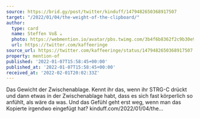 ```yaml
---
source: https://brid.gy/post/twitter/kinduff/1479482650368917507
target: "/2022/01/04/the-weight-of-the-clipboard/"
author:
  type: card
  name: Steffen Voß ☕
  photo: https://webmention.io/avatar/pbs.twimg.com/3b4f6b8362f2c9b30e970a3d0de0d49f29db70cdb12c370831e97a3ec747130b.jpg
  url: https://twitter.com/kaffeeringe
source_url: https://twitter.com/kaffeeringe/status/1479482650368917507
property: mention-of
published: '2022-01-07T15:58:45+00:00'
published_at: '2022-01-07T15:58:45+00:00'
received_at: '2022-02-01T20:02:33Z'
---
```


Das Gewicht der Zwischenablage.
Kennt ihr das, wenn ihr STRG-C drückt und dann etwas in der Zwischenablage habt, dass es sich fast körperlich so anfühlt, als wäre da was. Und das Gefühl geht erst weg, wenn man das Kopierte irgendwo eingefügt hat?
kinduff.com/2022/01/04/the…